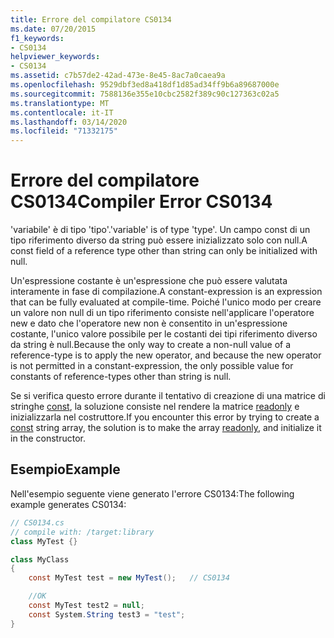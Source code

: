 ```yaml
---
title: Errore del compilatore CS0134
ms.date: 07/20/2015
f1_keywords:
- CS0134
helpviewer_keywords:
- CS0134
ms.assetid: c7b57de2-42ad-473e-8e45-8ac7a0caea9a
ms.openlocfilehash: 9529dbf3ed8a418df1d85ad34ff9b6a89687000e
ms.sourcegitcommit: 7588136e355e10cbc2582f389c90c127363c02a5
ms.translationtype: MT
ms.contentlocale: it-IT
ms.lasthandoff: 03/14/2020
ms.locfileid: "71332175"
---
```

# <a name="compiler-error-cs0134"></a><span data-ttu-id="86d09-102">Errore del compilatore CS0134</span><span class="sxs-lookup"><span data-stu-id="86d09-102">Compiler Error CS0134</span></span>

<span data-ttu-id="86d09-103">'variabile' è di tipo 'tipo'.</span><span class="sxs-lookup"><span data-stu-id="86d09-103">'variable' is of type 'type'.</span></span> <span data-ttu-id="86d09-104">Un campo const di un tipo riferimento diverso da string può essere inizializzato solo con null.</span><span class="sxs-lookup"><span data-stu-id="86d09-104">A const field of a reference type other than string can only be initialized with null.</span></span>

 <span data-ttu-id="86d09-105">Un'espressione costante è un'espressione che può essere valutata interamente in fase di compilazione.</span><span class="sxs-lookup"><span data-stu-id="86d09-105">A constant-expression is an expression that can be fully evaluated at compile-time.</span></span> <span data-ttu-id="86d09-106">Poiché l'unico modo per creare un valore non null di un tipo riferimento consiste nell'applicare l'operatore new e dato che l'operatore new non è consentito in un'espressione costante, l'unico valore possibile per le costanti dei tipi riferimento diverso da string è null.</span><span class="sxs-lookup"><span data-stu-id="86d09-106">Because the only way to create a non-null value of a reference-type is to apply the new operator, and because the new operator is not permitted in a constant-expression, the only possible value for constants of reference-types other than string is null.</span></span>

 <span data-ttu-id="86d09-107">Se si verifica questo errore durante il tentativo di creazione di una matrice di stringhe [const](../keywords/const.md), la soluzione consiste nel rendere la matrice [readonly](../keywords/readonly.md) e inizializzarla nel costruttore.</span><span class="sxs-lookup"><span data-stu-id="86d09-107">If you encounter this error by trying to create a [const](../keywords/const.md) string array, the solution is to make the array [readonly](../keywords/readonly.md), and initialize it in the constructor.</span></span>

## <a name="example"></a><span data-ttu-id="86d09-108">Esempio</span><span class="sxs-lookup"><span data-stu-id="86d09-108">Example</span></span>

 <span data-ttu-id="86d09-109">Nell'esempio seguente viene generato l'errore CS0134:</span><span class="sxs-lookup"><span data-stu-id="86d09-109">The following example generates CS0134:</span></span>

```csharp
// CS0134.cs
// compile with: /target:library
class MyTest {}

class MyClass
{
    const MyTest test = new MyTest();   // CS0134

    //OK
    const MyTest test2 = null;
    const System.String test3 = "test";
}
```
